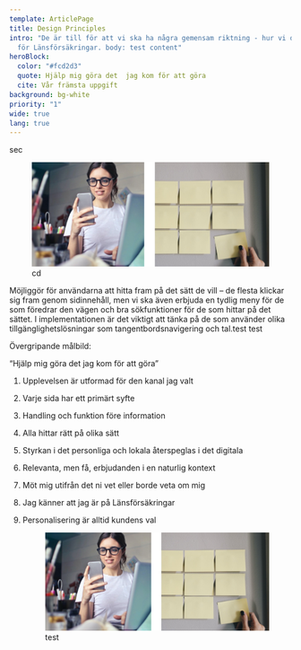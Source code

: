 ```yaml
---
template: ArticlePage
title: Design Principles
intro: "De är till för att vi ska ha några gemensam riktning - hur vi designar
  för Länsförsäkringar. body: test content"
heroBlock:
  color: "#fcd2d3"
  quote: Hjälp mig göra det  jag kom för att göra
  cite: Vår främsta uppgift
background: bg-white
priority: "1"
wide: true
lang: true
---
```

<section>
<Collapse title="sec"><span class="content">sec</span></Collapse>
<Collapse title="image"><span class="content"><figure class="Image Image__border"><img src="/img/regularv2.jpg" srcset="/img/regularv2.jpg 2x" alt="alt"><figcaption><div class="Image__caption">cd</div></figcaption></figure>Möjliggör för användarna att hitta fram på det sätt de vill – de flesta klickar sig fram genom sidinnehåll, men vi ska även erbjuda en tydlig meny för de som föredrar den vägen och bra sökfunktioner för de som hittar på det sättet. I implementationen är det viktigt att tänka på de som använder olika tillgänglighetslösningar som tangentbordsnavigering och tal.test test</span></Collapse>
</section>

Övergripande målbild:

 “Hjälp mig göra det jag kom för att göra”

1. Upplevelsen är utformad för den kanal jag valt
2. Varje sida har ett primärt syfte
3. Handling och funktion före information
4. Alla hittar rätt på olika sätt
5. Styrkan i det personliga och lokala återspeglas i det digitala
6. Relevanta, men få, erbjudanden i en naturlig kontext
7. Möt mig utifrån det ni vet eller borde veta om mig
8. Jag känner att jag är på Länsförsäkringar
9. Personalisering är alltid kundens val

   <figure class="Image Image__border"><img src="/static/img/regularv2.jpg" srcset="/static/img/regularv2.jpg 2x" alt="test"><figcaption><div class="Image__caption">test</div></figcaption></figure>
